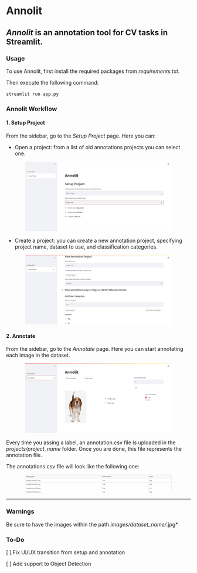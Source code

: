 # **Annolit**

## *Annolit* is an annotation tool for CV tasks in Streamlit.

### **Usage** 

To use Annolit, first install the required packages from *requirements.txt*.

Then execute the following command:

```
streamlit run app.py
```

### **Annolit Workflow**

#### **1. Setup Project**
From the sidebar, go to the *Setup Project* page. Here you can:
* Open a project: from a list of old annotations projects you can select one.
<p align="center">
    <img src="static/open_project.jpg" width="400px"></img>
</p>
    
* Create a project: you can create a new annotation project, specifying project name, dataset to use, and classification categories.
<p align="center">
    <img src="static/create_project.jpg" width="400px"></img>
</p>

        
#### **2. Annotate**
From the sidebar, go to the *Annotate* page. Here you can start annotating each image in the dataset.
<p align="center">
    <img src="static/annotate.jpg" width="400px"></img>
</p>
    
Every time you assing a label, an annotation.csv file is uploaded in the *projects/project_name* folder. Once you are done, this file represents the annotation file.

The annotations csv file will look like the following one:
<p align="center">
    <img src="static/annotations.jpg" width="400px"></img>
</p>


----------
### **Warnings**
Be sure to have the images within the path *images/dataset_name/*.jpg*

### **To-Do**
[ ] Fix UI/UX transition from setup and annotation

[ ] Add support to Object Detection
    